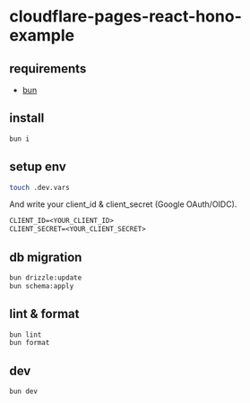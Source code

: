 # cloudflare-pages-react-hono-example

## requirements

- [bun](https://bun.sh/)
  

## install

```sh
bun i
```

## setup env

```sh
touch .dev.vars
```

And write your client_id & client_secret (Google OAuth/OIDC).

```txt
CLIENT_ID=<YOUR_CLIENT_ID>
CLIENT_SECRET=<YOUR_CLIENT_SECRET>
```

## db migration

```sh
bun drizzle:update
bun schema:apply
```


## lint & format

```sh
bun lint
bun format
```

## dev

```sh
bun dev
```